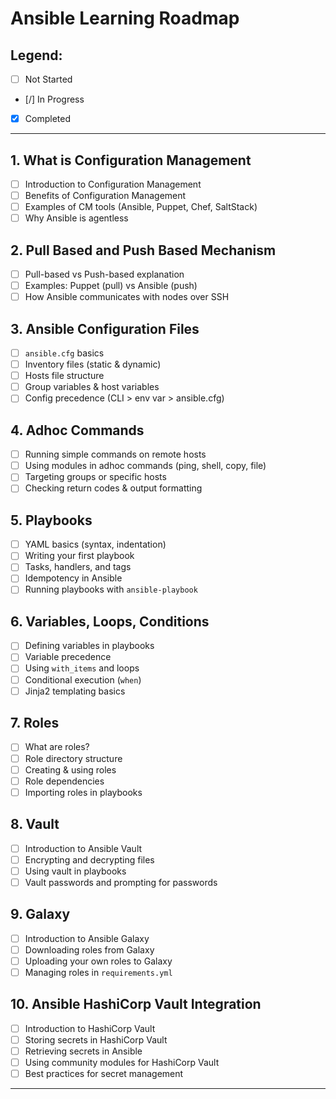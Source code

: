 # Ansible Learning Roadmap

## Legend:
- [ ] Not Started  
- [/] In Progress  
- [x] Completed  

---

## 1. What is Configuration Management
- [ ] Introduction to Configuration Management
- [ ] Benefits of Configuration Management
- [ ] Examples of CM tools (Ansible, Puppet, Chef, SaltStack)
- [ ] Why Ansible is agentless

## 2. Pull Based and Push Based Mechanism
- [ ] Pull-based vs Push-based explanation
- [ ] Examples: Puppet (pull) vs Ansible (push)
- [ ] How Ansible communicates with nodes over SSH

## 3. Ansible Configuration Files
- [ ] `ansible.cfg` basics
- [ ] Inventory files (static & dynamic)
- [ ] Hosts file structure
- [ ] Group variables & host variables
- [ ] Config precedence (CLI > env var > ansible.cfg)

## 4. Adhoc Commands
- [ ] Running simple commands on remote hosts
- [ ] Using modules in adhoc commands (ping, shell, copy, file)
- [ ] Targeting groups or specific hosts
- [ ] Checking return codes & output formatting

## 5. Playbooks
- [ ] YAML basics (syntax, indentation)
- [ ] Writing your first playbook
- [ ] Tasks, handlers, and tags
- [ ] Idempotency in Ansible
- [ ] Running playbooks with `ansible-playbook`

## 6. Variables, Loops, Conditions
- [ ] Defining variables in playbooks
- [ ] Variable precedence
- [ ] Using `with_items` and loops
- [ ] Conditional execution (`when`)
- [ ] Jinja2 templating basics

## 7. Roles
- [ ] What are roles?
- [ ] Role directory structure
- [ ] Creating & using roles
- [ ] Role dependencies
- [ ] Importing roles in playbooks

## 8. Vault
- [ ] Introduction to Ansible Vault
- [ ] Encrypting and decrypting files
- [ ] Using vault in playbooks
- [ ] Vault passwords and prompting for passwords

## 9. Galaxy
- [ ] Introduction to Ansible Galaxy
- [ ] Downloading roles from Galaxy
- [ ] Uploading your own roles to Galaxy
- [ ] Managing roles in `requirements.yml`

## 10. Ansible HashiCorp Vault Integration
- [ ] Introduction to HashiCorp Vault
- [ ] Storing secrets in HashiCorp Vault
- [ ] Retrieving secrets in Ansible
- [ ] Using community modules for HashiCorp Vault
- [ ] Best practices for secret management

---